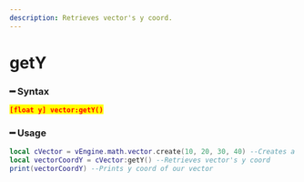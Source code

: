 ```yaml
---
description: Retrieves vector's y coord.
---
```


# getY

### ━ Syntax

<mark style="color:red;">**`[float y] vector:getY()`**</mark>

### ━ Usage

```lua
local cVector = vEngine.math.vector.create(10, 20, 30, 40) --Creates a new vector
local vectorCoordY = cVector:getY() --Retrieves vector's y coord
print(vectorCoordY) --Prints y coord of our vector
```
